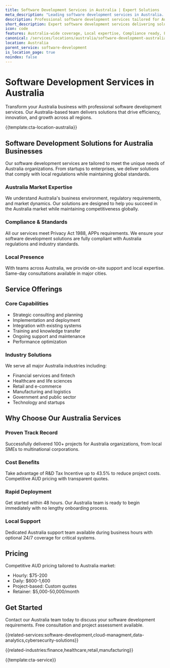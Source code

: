 ```yaml
---
title: Software Development Services in Australia | Expert Solutions
meta_description: "Leading software development services in Australia. Expert teams, proven results, R&D Tax Incentive up to 43.5%. Get started today."
description: Professional software development services tailored for Australia businesses
short_description: Expert software development services delivering solutions across Australia.
icon: code
features: Australia-wide coverage, Local expertise, Compliance ready, Fast deployment, Cost-effective, Proven results
canonical: /services/locations/australia/software-development-australia.html
location: Australia
parent_service: software-development
is_location_page: true
noindex: false
---
```


# Software Development Services in Australia

Transform your Australia business with professional software development services. Our Australia-based team delivers solutions that drive efficiency, innovation, and growth across all regions.

{{template:cta-location-australia}}

## Software Development Solutions for Australia Businesses

Our software development services are tailored to meet the unique needs of Australia organizations. From startups to enterprises, we deliver solutions that comply with local regulations while maintaining global standards.

### Australia Market Expertise

We understand Australia's business environment, regulatory requirements, and market dynamics. Our solutions are designed to help you succeed in the Australia market while maintaining competitiveness globally.

### Compliance & Standards

All our services meet Privacy Act 1988, APPs requirements. We ensure your software development solutions are fully compliant with Australia regulations and industry standards.

### Local Presence

With teams across Australia, we provide on-site support and local expertise. Same-day consultations available in major cities.

## Service Offerings

### Core Capabilities
- Strategic consulting and planning
- Implementation and deployment
- Integration with existing systems
- Training and knowledge transfer
- Ongoing support and maintenance
- Performance optimization

### Industry Solutions
We serve all major Australia industries including:
- Financial services and fintech
- Healthcare and life sciences
- Retail and e-commerce
- Manufacturing and logistics
- Government and public sector
- Technology and startups

## Why Choose Our Australia Services

### Proven Track Record
Successfully delivered 100+ projects for Australia organizations, from local SMEs to multinational corporations.

### Cost Benefits
Take advantage of R&D Tax Incentive up to 43.5% to reduce project costs. Competitive AUD pricing with transparent quotes.

### Rapid Deployment
Get started within 48 hours. Our Australia team is ready to begin immediately with no lengthy onboarding process.

### Local Support
Dedicated Australia support team available during business hours with optional 24/7 coverage for critical systems.

## Pricing

Competitive AUD pricing tailored to Australia market:
- Hourly: $75-200
- Daily: $600-1,600
- Project-based: Custom quotes
- Retainer: $5,000-50,000/month

## Get Started

Contact our Australia team today to discuss your software development requirements. Free consultation and project assessment available.

{{related-services:software-development,cloud-managment,data-analytics,cybersecurity-solutions}}

{{related-industries:finance,healthcare,retail,manufacturing}}

{{template:cta-service}}
